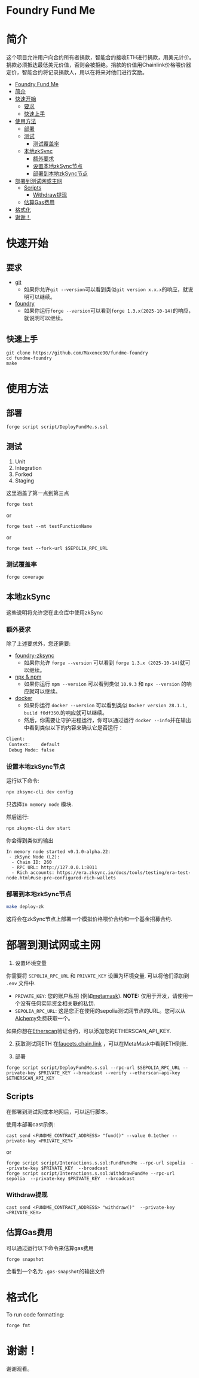 # Foundry Fund Me

# 简介

这个项目允许用户向合约所有者捐款，智能合约接收ETH进行捐款，用美元计价。捐款必须抵达最低美元价值，否则会被拒绝。捐款的价值用Chainlink价格喂价器定价，智能合约将记录捐款人，用以在将来对他们进行奖励。
- [Foundry Fund Me](#foundry-fund-me)
- [简介](#简介)
- [快速开始](#快速开始)
  - [要求](#要求)
  - [快速上手](#快速上手)
- [使用方法](#使用方法)
  - [部署](#部署)
  - [测试](#测试)
    - [测试覆盖率](#测试覆盖率)
  - [本地zkSync](#本地zksync)
    - [额外要求](#额外要求)
    - [设置本地zkSync节点](#设置本地zksync节点)
    - [部署到本地zkSync节点](#部署到本地zksync节点)
- [部署到测试网或主网](#部署到测试网或主网)
  - [Scripts](#scripts)
    - [Withdraw提现](#withdraw提现)
  - [估算Gas费用](#估算gas费用)
- [格式化](#格式化)
- [谢谢！](#谢谢)


# 快速开始

## 要求

- [git](https://git-scm.com/book/en/v2/Getting-Started-Installing-Git)
  - 如果你允许`git --version`可以看到类似`git version x.x.x`的响应，就说明可以继续。
- [foundry](https://getfoundry.sh/)
  - 如果你运行`forge --version`可以看到`forge 1.3.x(2025-10-14)`的响应，就说明可以继续。


## 快速上手

```
git clone https://github.com/Maxence90/fundme-foundry
cd fundme-foundry
make
```

# 使用方法

## 部署

```
forge script script/DeployFundMe.s.sol
```

## 测试

1. Unit
2. Integration
3. Forked
4. Staging

这里涵盖了第一点到第三点
```
forge test
```

or 

```
forge test --mt testFunctionName
```

or

```
forge test --fork-url $SEPOLIA_RPC_URL
```

### 测试覆盖率

```
forge coverage
```

## 本地zkSync 

这些说明将允许您在此仓库中使用zkSync

### 额外要求

除了上述要求外，您还需要:
- [foundry-zksync](https://github.com/matter-labs/foundry-zksync)
  - 如果你允许 `forge --version` 可以看到 `forge 1.3.x (2025-10-14)`就可以继续。 
- [npx & npm](https://docs.npmjs.com/cli/v10/commands/npm-install)
  - 如果你运行 `npm --version` 可以看到类似 `10.9.3` 和 `npx --version` 的响应就可以继续。
- [docker](https://docs.docker.com/engine/install/)
  - 如果你运行 `docker --version` 可以看到类似 `Docker version 28.1.1, build f0df350`.的响应就可以继续。
  - 然后，你需要让守护进程运行，你可以通过运行 `docker --info`并在输出中看到类似以下的内容来确认它是否运行：
```bash
Client:
 Context:    default
 Debug Mode: false
```

### 设置本地zkSync节点 

运行以下命令:

```bash
npx zksync-cli dev config
```

只选择`In memory node` 模块.

然后运行:
```bash
npx zksync-cli dev start
```

你会得到类似的输出
```
In memory node started v0.1.0-alpha.22:
 - zkSync Node (L2):
  - Chain ID: 260
  - RPC URL: http://127.0.0.1:8011
  - Rich accounts: https://era.zksync.io/docs/tools/testing/era-test-node.html#use-pre-configured-rich-wallets
```

### 部署到本地zkSync节点

```bash
make deploy-zk
```

这将会在zkSync节点上部署一个模拟价格喂价合约和一个基金招募合约.

# 部署到测试网或主网

1. 设置环境变量

你需要将 `SEPOLIA_RPC_URL` 和 `PRIVATE_KEY` 设置为环境变量. 可以将他们添加到 `.env` 文件中.

- `PRIVATE_KEY`: 您的账户私钥 (例如[metamask](https://metamask.io/)). **NOTE:** 仅用于开发，请使用一个没有任何实际资金相关联的私钥.
- `SEPOLIA_RPC_URL`: 这是您正在使用的sepolia测试网节点的URL。您可以从 [Alchemy](https://alchemy.com/?a=673c802981)免费获取一个。

如果你想在[Etherscan](https://etherscan.io/)验证合约，可以添加您的ETHERSCAN_API_KEY.

2. 获取测试网ETH
在[faucets.chain.link](https://sepolia-faucet.pk910.de/) ，可以在MetaMask中看到ETH到账.

3. 部署

```
forge script script/DeployFundMe.s.sol --rpc-url $SEPOLIA_RPC_URL --private-key $PRIVATE_KEY --broadcast --verify --etherscan-api-key $ETHERSCAN_API_KEY
```

## Scripts

在部署到测试网或本地网后，可以运行脚本。

使用本部署cast示例:

```
cast send <FUNDME_CONTRACT_ADDRESS> "fund()" --value 0.1ether --private-key <PRIVATE_KEY>
```

or
```
forge script script/Interactions.s.sol:FundFundMe --rpc-url sepolia  --private-key $PRIVATE_KEY  --broadcast
forge script script/Interactions.s.sol:WithdrawFundMe --rpc-url sepolia  --private-key $PRIVATE_KEY  --broadcast
```

### Withdraw提现

```
cast send <FUNDME_CONTRACT_ADDRESS> "withdraw()"  --private-key <PRIVATE_KEY>
```

## 估算Gas费用

可以通过运行以下命令来估算gas费用

```
forge snapshot
```

会看到一个名为 `.gas-snapshot`的输出文件


# 格式化

To run code formatting:
```
forge fmt
```
# 谢谢！
谢谢观看。